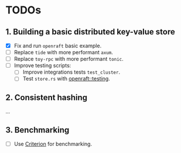 # TODOs

## 1. Building a basic distributed key-value store

- [x] Fix and run `openraft` basic example.
- [ ] Replace `tide` with more performant `axum`.
- [ ] Replace `toy-rpc` with more performant `tonic`.
- [ ] Improve testing scripts:
    - [ ] Improve integrations tests `test_cluster`.
    - [ ] Test `store.rs` with [openraft::testing](https://docs.rs/openraft/latest/openraft/testing/struct.Suite.html#method.test_all).

## 2. Consistent hashing

...

## 3. Benchmarking

- [ ] Use [Criterion](https://github.com/tikv/raft-rs?tab=readme-ov-file#benchmarks) for benchmarking.

